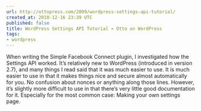 ```yaml
---
url: http://ottopress.com/2009/wordpress-settings-api-tutorial/
created_at: 2010-12-16 23:39 UTC
published: false
title: WordPress Settings API Tutorial » Otto on WordPress
tags:
- wordpress
---
```


When writing the Simple Facebook Connect plugin, I investigated how the Settings API worked. It’s relatively new to WordPress (introduced in version 2.7), and many things I read said that it was much easier to use.
It is much easier to use in that it makes things nice and secure almost automatically for you. No confusion about nonces or anything along those lines. However, it’s slightly more difficult to use in that there’s very little good documentation for it. Especially for the most common case: Making your own settings page.

